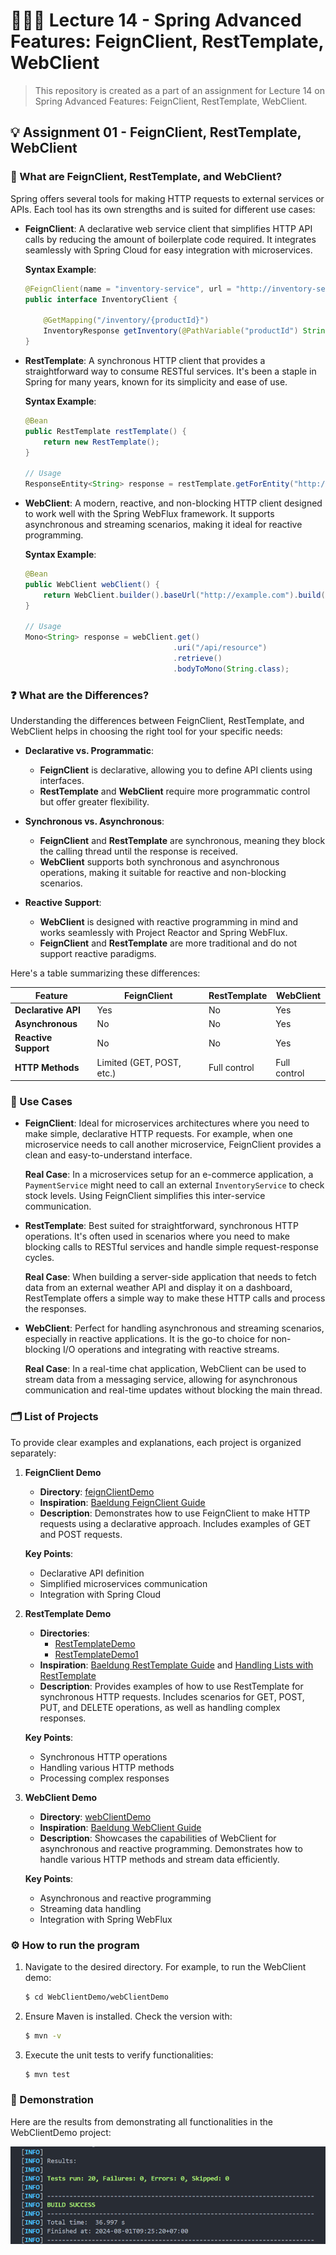# 👨🏻‍🏫 Lecture 14 - Spring Advanced Features: FeignClient, RestTemplate, WebClient

> This repository is created as a part of an assignment for Lecture 14 on Spring Advanced Features: FeignClient, RestTemplate, WebClient.

## 💡 Assignment 01 - FeignClient, RestTemplate, WebClient

### 🧐 What are FeignClient, RestTemplate, and WebClient?

Spring offers several tools for making HTTP requests to external services or APIs. Each tool has its own strengths and is suited for different use cases:

- **FeignClient**: A declarative web service client that simplifies HTTP API calls by reducing the amount of boilerplate code required. It integrates seamlessly with Spring Cloud for easy integration with microservices.

  **Syntax Example**:
  ```java
  @FeignClient(name = "inventory-service", url = "http://inventory-service")
  public interface InventoryClient {
      
      @GetMapping("/inventory/{productId}")
      InventoryResponse getInventory(@PathVariable("productId") String productId);
  }
  ```

- **RestTemplate**: A synchronous HTTP client that provides a straightforward way to consume RESTful services. It's been a staple in Spring for many years, known for its simplicity and ease of use.

  **Syntax Example**:
  ```java
  @Bean
  public RestTemplate restTemplate() {
      return new RestTemplate();
  }

  // Usage
  ResponseEntity<String> response = restTemplate.getForEntity("http://example.com/api/resource", String.class);
  ```

- **WebClient**: A modern, reactive, and non-blocking HTTP client designed to work well with the Spring WebFlux framework. It supports asynchronous and streaming scenarios, making it ideal for reactive programming.

  **Syntax Example**:
  ```java
  @Bean
  public WebClient webClient() {
      return WebClient.builder().baseUrl("http://example.com").build();
  }

  // Usage
  Mono<String> response = webClient.get()
                                   .uri("/api/resource")
                                   .retrieve()
                                   .bodyToMono(String.class);
  ```

### ❓ What are the Differences?

Understanding the differences between FeignClient, RestTemplate, and WebClient helps in choosing the right tool for your specific needs:

- **Declarative vs. Programmatic**:
  - **FeignClient** is declarative, allowing you to define API clients using interfaces.
  - **RestTemplate** and **WebClient** require more programmatic control but offer greater flexibility.

- **Synchronous vs. Asynchronous**:
  - **FeignClient** and **RestTemplate** are synchronous, meaning they block the calling thread until the response is received.
  - **WebClient** supports both synchronous and asynchronous operations, making it suitable for reactive and non-blocking scenarios.

- **Reactive Support**:
  - **WebClient** is designed with reactive programming in mind and works seamlessly with Project Reactor and Spring WebFlux.
  - **FeignClient** and **RestTemplate** are more traditional and do not support reactive paradigms.

Here's a table summarizing these differences:

| Feature           | FeignClient                                    | RestTemplate                                   | WebClient                                       |
|-------------------|------------------------------------------------|------------------------------------------------|-------------------------------------------------|
| **Declarative API** | Yes                                            | No                                             | Yes                                             |
| **Asynchronous**  | No                                             | No                                             | Yes                                             |
| **Reactive Support** | No                                             | No                                             | Yes                                             |
| **HTTP Methods**   | Limited (GET, POST, etc.)                      | Full control                                   | Full control                                    |

### 🤔 Use Cases

- **FeignClient**: Ideal for microservices architectures where you need to make simple, declarative HTTP requests. For example, when one microservice needs to call another microservice, FeignClient provides a clean and easy-to-understand interface.

  **Real Case**: In a microservices setup for an e-commerce application, a `PaymentService` might need to call an external `InventoryService` to check stock levels. Using FeignClient simplifies this inter-service communication.

- **RestTemplate**: Best suited for straightforward, synchronous HTTP operations. It's often used in scenarios where you need to make blocking calls to RESTful services and handle simple request-response cycles.

  **Real Case**: When building a server-side application that needs to fetch data from an external weather API and display it on a dashboard, RestTemplate offers a simple way to make these HTTP calls and process the responses.

- **WebClient**: Perfect for handling asynchronous and streaming scenarios, especially in reactive applications. It is the go-to choice for non-blocking I/O operations and integrating with reactive streams.

  **Real Case**: In a real-time chat application, WebClient can be used to stream data from a messaging service, allowing for asynchronous communication and real-time updates without blocking the main thread.

### 🗂️ List of Projects

To provide clear examples and explanations, each project is organized separately:

1. **FeignClient Demo**
   - **Directory**: [feignClientDemo](/Week%2008/Lecture%2014/Assignment%2001/FeignClientDemo/feignClientDemo)
   - **Inspiration**: [Baeldung FeignClient Guide](https://www.baeldung.com/spring-cloud-openfeign​)
   - **Description**: Demonstrates how to use FeignClient to make HTTP requests using a declarative approach. Includes examples of GET and POST requests.
   
   **Key Points**:
   - Declarative API definition
   - Simplified microservices communication
   - Integration with Spring Cloud

2. **RestTemplate Demo**
   - **Directories**:
     - [RestTemplateDemo](/Week%2008/Lecture%2014/Assignment%2001/RestTemplateDemo/restTemplateDemo)
     - [RestTemplateDemo1](/Week%2008/Lecture%2014/Assignment%2001/RestTemplateDemo/restTemplateDemo1)
   - **Inspiration**: [Baeldung RestTemplate Guide](https://www.baeldung.com/rest-template​) and [Handling Lists with RestTemplate](https://www.baeldung.com/resttemplate-list​​)
   - **Description**: Provides examples of how to use RestTemplate for synchronous HTTP requests. Includes scenarios for GET, POST, PUT, and DELETE operations, as well as handling complex responses.

   **Key Points**:
   - Synchronous HTTP operations
   - Handling various HTTP methods
   - Processing complex responses

3. **WebClient Demo**
   - **Directory**: [webClientDemo](/Week%2008/Lecture%2014/Assignment%2001/WebClientDemo/webClientDemo)
   - **Inspiration**: [Baeldung WebClient Guide](https://www.baeldung.com/spring-webclient-json-list​)
   - **Description**: Showcases the capabilities of WebClient for asynchronous and reactive programming. Demonstrates how to handle various HTTP methods and stream data efficiently.

   **Key Points**:
   - Asynchronous and reactive programming
   - Streaming data handling
   - Integration with Spring WebFlux

### ⚙️ How to run the program

1. Navigate to the desired directory. For example, to run the WebClient demo:
   ```bash
   $ cd WebClientDemo/webClientDemo
   ```

2. Ensure Maven is installed. Check the version with:
   ```bash
   $ mvn -v
   ```

3. Execute the unit tests to verify functionalities:
   ```bash
   $ mvn test
   ```

### 🚀 Demonstration

Here are the results from demonstrating all functionalities in the WebClientDemo project:

![Demo](/Week%2008/Lecture%2014/Assignment%2001/img/demo.png)